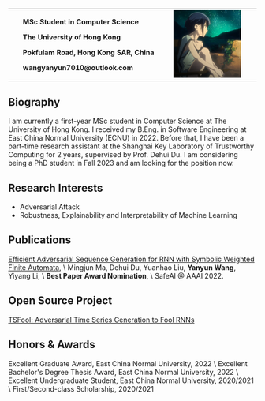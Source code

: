 <table border="0">
  <tr>
    <td width="65%">
      <p><b>&nbsp; &nbsp; &nbsp; MSc Student in Computer Science</b></p>
      <p><b>&nbsp; &nbsp; &nbsp; The University of Hong Kong</b></p>
      <p><b>&nbsp; &nbsp; &nbsp; Pokfulam Road, Hong Kong SAR, China</b></p>
      <p><b>&nbsp; &nbsp; &nbsp; wangyanyun7010@outlook.com</b></p>
    </td>
    <td width="30%">
      <img src="5hyhx.jpg" width="100%">
    </td>
    <td width="5%">
    </td>
  </tr>
</table>

## Biography
I am currently a first-year MSc student in Computer Science at The University of Hong Kong. I received my B.Eng. in Software Engineering at East China Normal University (ECNU) in 2022. Before that, I have been a part-time research assistant at the Shanghai Key Laboratory of Trustworthy Computing for 2 years, supervised by Prof. Dehui Du. I am considering being a PhD student in Fall 2023 and am looking for the position now.

## Research Interests
- Adversarial Attack
- Robustness, Explainability and Interpretability of Machine Learning

## Publications
[Efficient Adversarial Sequence Generation for RNN with Symbolic Weighted Finite Automata](http://ceur-ws.org/Vol-3087/paper_19.pdf), \\
Mingjun Ma, Dehui Du, Yuanhao Liu, **Yanyun Wang**, Yiyang Li, \\
**Best Paper Award Nomination**, \\
SafeAI @ AAAI 2022.

## Open Source Project
[TSFool: Adversarial Time Series Generation to Fool RNNs](https://github.com/wangyanyun7010/TSFool-adversarial-time-series-generation-to-fool-RNNs)

## Honors & Awards
Excellent Graduate Award, East China Normal University, 2022 \\
Excellent Bachelor's Degree Thesis Award, East China Normal University, 2022 \\
Excellent Undergraduate Student, East China Normal University, 2020/2021 \\
First/Second-class Scholarship, 2020/2021
